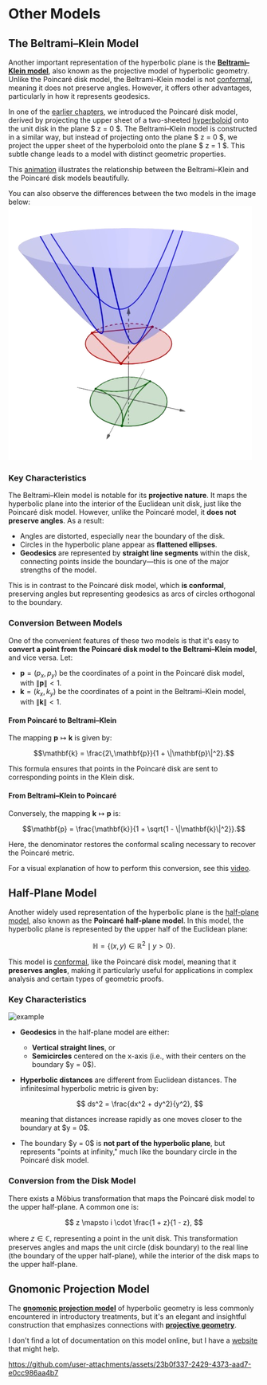 # Other Models

## The Beltrami–Klein Model

Another important representation of the hyperbolic plane is the **[Beltrami–Klein model](https://en.wikipedia.org/wiki/Beltrami%E2%80%93Klein_model)**, also known as the projective model of hyperbolic geometry. Unlike the Poincaré disk model, the Beltrami–Klein model is not [conformal](https://en.wikipedia.org/wiki/Conformal_map), meaning it does not preserve angles. However, it offers other advantages, particularly in how it represents geodesics.

In one of the [earlier chapters](I\basic-mathematics-in-the-poincare-disk-model.md), we introduced the Poincaré disk model, derived by projecting the upper sheet of a two-sheeted [hyperboloid](https://en.wikipedia.org/wiki/Hyperboloid) onto the unit disk in the plane $ z = 0 $. The Beltrami–Klein model is constructed in a similar way, but instead of projecting onto the plane $ z = 0 $, we project the upper sheet of the hyperboloid onto the plane $ z = 1 $. This subtle change leads to a model with distinct geometric properties.

This [animation](https://www.youtube.com/watch?v=9D9AAcbflbU) illustrates the relationship between the Beltrami–Klein and the Poincaré disk models beautifully.

You can also observe the differences between the two models in the image below:
![alt text](image.png)

### Key Characteristics

The Beltrami–Klein model is notable for its **projective nature**. It maps the hyperbolic plane into the interior of the Euclidean unit disk, just like the Poincaré disk model. However, unlike the Poincaré model, it **does not preserve angles**. As a result:
- Angles are distorted, especially near the boundary of the disk.
- Circles in the hyperbolic plane appear as **flattened ellipses**.
- **Geodesics** are represented by **straight line segments** within the disk, connecting points inside the boundary—this is one of the major strengths of the model.

This is in contrast to the Poincaré disk model, which **is conformal**, preserving angles but representing geodesics as arcs of circles orthogonal to the boundary.

### Conversion Between Models

One of the convenient features of these two models is that it's easy to **convert a point from the Poincaré disk model to the Beltrami–Klein model**, and vice versa. Let:

- $\mathbf{p} = (p_x, p_y)$ be the coordinates of a point in the Poincaré disk model, with $\|\mathbf{p}\| < 1$.
- $\mathbf{k} = (k_x, k_y)$ be the coordinates of a point in the Beltrami–Klein model, with $\|\mathbf{k}\| < 1$.

#### From Poincaré to Beltrami–Klein

The mapping $\mathbf{p} \mapsto \mathbf{k}$ is given by:

$$\mathbf{k} = \frac{2\,\mathbf{p}}{1 + \|\mathbf{p}\|^2}.$$

This formula ensures that points in the Poincaré disk are sent to corresponding points in the Klein disk.

#### From Beltrami–Klein to Poincaré

Conversely, the mapping $\mathbf{k} \mapsto \mathbf{p}$ is:

$$\mathbf{p} = \frac{\mathbf{k}}{1 + \sqrt{1 - \|\mathbf{k}\|^2}}.$$

Here, the denominator restores the conformal scaling necessary to recover the Poincaré metric.

For a visual explanation of how to perform this conversion, see this [video](https://www.youtube.com/watch?v=n55NQbG-Uos).

## Half-Plane Model

Another widely used representation of the hyperbolic plane is the [half-plane model](https://en.wikipedia.org/wiki/Poincar%C3%A9_half-plane_model), also known as the **Poincaré half-plane model**. In this model, the hyperbolic plane is represented by the upper half of the Euclidean plane:

$$
\mathbb{H} = \{ (x, y) \in \mathbb{R}^2 \mid y > 0 \}.
$$

This model is [conformal](https://en.wikipedia.org/wiki/Conformal_map), like the Poincaré disk model, meaning that it **preserves angles**, making it particularly useful for applications in complex analysis and certain types of geometric proofs.

### Key Characteristics

![example](https://en.wikipedia.org/wiki/Poincar%C3%A9_half-plane_model#/media/File:Poincare_halfplane_heptagonal_hb.svg)

* **Geodesics** in the half-plane model are either:

  * **Vertical straight lines**, or
  * **Semicircles** centered on the x-axis (i.e., with their centers on the boundary \$y = 0\$).
* **Hyperbolic distances** are different from Euclidean distances. The infinitesimal hyperbolic metric is given by:

  $$
  ds^2 = \frac{dx^2 + dy^2}{y^2},
  $$

  meaning that distances increase rapidly as one moves closer to the boundary at \$y = 0\$.
* The boundary \$y = 0\$ is **not part of the hyperbolic plane**, but represents "points at infinity," much like the boundary circle in the Poincaré disk model.

### Conversion from the Disk Model

There exists a Möbius transformation that maps the Poincaré disk model to the upper half-plane. A common one is:

$$
z \mapsto i \cdot \frac{1 + z}{1 - z},
$$

where $z \in \mathbb{C}$, representing a point in the unit disk. This transformation preserves angles and maps the unit circle (disk boundary) to the real line (the boundary of the upper half-plane), while the interior of the disk maps to the upper half-plane.

## Gnomonic Projection Model

The **[gnomonic projection model](https://en.wikipedia.org/wiki/Gnomonic_projection)** of hyperbolic geometry is less commonly encountered in introductory treatments, but it's an elegant and insightful construction that emphasizes connections with **[projective geometry](https://en.wikipedia.org/wiki/Projective_geometry)**.

I don't find a lot of documentation on this model online, but I have a [website](https://geometricolor.wordpress.com/2018/11/04/various-projections-of-hyperbolic-kaleidoscopic-images/) that might help.

https://github.com/user-attachments/assets/23b0f337-2429-4373-aad7-e0cc986aa4b7

